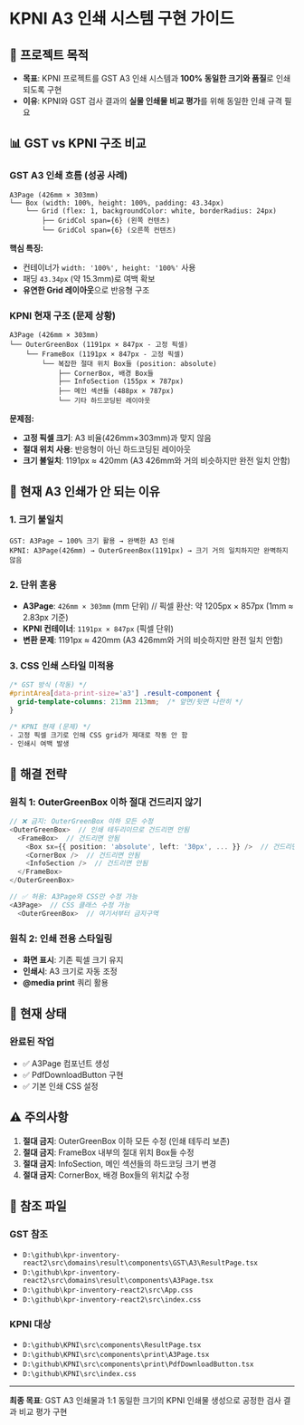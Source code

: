 # KPNI A3 인쇄 시스템 구현 가이드

## 🎯 **프로젝트 목적**
- **목표**: KPNI 프로젝트를 GST A3 인쇄 시스템과 **100% 동일한 크기와 품질**로 인쇄되도록 구현
- **이유**: KPNI와 GST 검사 결과의 **실물 인쇄물 비교 평가**를 위해 동일한 인쇄 규격 필요

## 📊 **GST vs KPNI 구조 비교**

### **GST A3 인쇄 흐름 (성공 사례)**
```
A3Page (426mm × 303mm)
└── Box (width: 100%, height: 100%, padding: 43.34px)
    └── Grid (flex: 1, backgroundColor: white, borderRadius: 24px)
        ├── GridCol span={6} (왼쪽 컨텐츠)
        └── GridCol span={6} (오른쪽 컨텐츠)
```

**핵심 특징:**
- 컨테이너가 `width: '100%', height: '100%'` 사용
- 패딩 `43.34px` (약 15.3mm)로 여백 확보
- **유연한 Grid 레이아웃**으로 반응형 구조

### **KPNI 현재 구조 (문제 상황)**
```
A3Page (426mm × 303mm)
└── OuterGreenBox (1191px × 847px - 고정 픽셀)
    └── FrameBox (1191px × 847px - 고정 픽셀)
        └── 복잡한 절대 위치 Box들 (position: absolute)
            ├── CornerBox, 배경 Box들
            ├── InfoSection (155px × 787px)
            ├── 메인 섹션들 (488px × 787px)
            └── 기타 하드코딩된 레이아웃
```

**문제점:**
- **고정 픽셀 크기**: A3 비율(426mm×303mm)과 맞지 않음
- **절대 위치 사용**: 반응형이 아닌 하드코딩된 레이아웃
- **크기 불일치**: 1191px ≈ 420mm (A3 426mm와 거의 비슷하지만 완전 일치 안함)

## 🚫 **현재 A3 인쇄가 안 되는 이유**

### **1. 크기 불일치**
```
GST: A3Page → 100% 크기 활용 → 완벽한 A3 인쇄
KPNI: A3Page(426mm) → OuterGreenBox(1191px) → 크기 거의 일치하지만 완벽하지 않음
```

### **2. 단위 혼용**
- **A3Page**: `426mm × 303mm` (mm 단위)  // 픽셀 환산: 약 1205px × 857px (1mm ≈ 2.83px 기준)
- **KPNI 컨테이너**: `1191px × 847px` (픽셀 단위)
- **변환 문제**: 1191px ≈ 420mm (A3 426mm와 거의 비슷하지만 완전 일치 안함)

### **3. CSS 인쇄 스타일 미적용**
```css
/* GST 방식 (작동) */
#printArea[data-print-size='a3'] .result-component {
  grid-template-columns: 213mm 213mm;  /* 앞면/뒷면 나란히 */
}

/* KPNI 현재 (문제) */
- 고정 픽셀 크기로 인해 CSS grid가 제대로 작동 안 함
- 인쇄시 여백 발생
```

## 🔧 **해결 전략**

### **원칙 1: OuterGreenBox 이하 절대 건드리지 않기**
```typescript
// ❌ 금지: OuterGreenBox 이하 모든 수정
<OuterGreenBox>  // 인쇄 테두리이므로 건드리면 안됨
  <FrameBox>  // 건드리면 안됨
    <Box sx={{ position: 'absolute', left: '30px', ... }} />  // 건드리면 안됨
    <CornerBox />  // 건드리면 안됨
    <InfoSection />  // 건드리면 안됨
  </FrameBox>
</OuterGreenBox>

// ✅ 허용: A3Page와 CSS만 수정 가능
<A3Page>  // CSS 클래스 수정 가능
  <OuterGreenBox>  // 여기서부터 금지구역
```

### **원칙 2: 인쇄 전용 스타일링**
- **화면 표시**: 기존 픽셀 크기 유지
- **인쇄시**: A3 크기로 자동 조정
- **@media print** 쿼리 활용


## 🎨 **현재 상태**

### **완료된 작업**
- ✅ A3Page 컴포넌트 생성
- ✅ PdfDownloadButton 구현
- ✅ 기본 인쇄 CSS 설정



## ⚠️ **주의사항**

1. **절대 금지**: OuterGreenBox 이하 모든 수정 (인쇄 테두리 보존)
2. **절대 금지**: FrameBox 내부의 절대 위치 Box들 수정
3. **절대 금지**: InfoSection, 메인 섹션들의 하드코딩 크기 변경  
4. **절대 금지**: CornerBox, 배경 Box들의 위치값 수정


## 🔗 **참조 파일**

### **GST 참조**
- `D:\github\kpr-inventory-react2\src\domains\result\components\GST\A3\ResultPage.tsx`
- `D:\github\kpr-inventory-react2\src\domains\result\components\A3Page.tsx`
- `D:\github\kpr-inventory-react2\src\App.css`
- `D:\github\kpr-inventory-react2\src\index.css`

### **KPNI 대상**
- `D:\github\KPNI\src\components\ResultPage.tsx`
- `D:\github\KPNI\src\components\print\A3Page.tsx`
- `D:\github\KPNI\src\components\print\PdfDownloadButton.tsx`
- `D:\github\KPNI\src\index.css`

---
**최종 목표**: GST A3 인쇄물과 1:1 동일한 크기의 KPNI 인쇄물 생성으로 공정한 검사 결과 비교 평가 구현